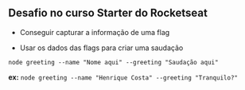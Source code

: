 ## Desafio no curso Starter do Rocketseat

- Conseguir capturar a informação de uma flag

- Usar os dados das flags para criar uma saudação

`node greeting --name "Nome aqui" --greeting "Saudação aqui"`

**ex:**
`node greeting --name "Henrique Costa" --greeting "Tranquilo?"`
